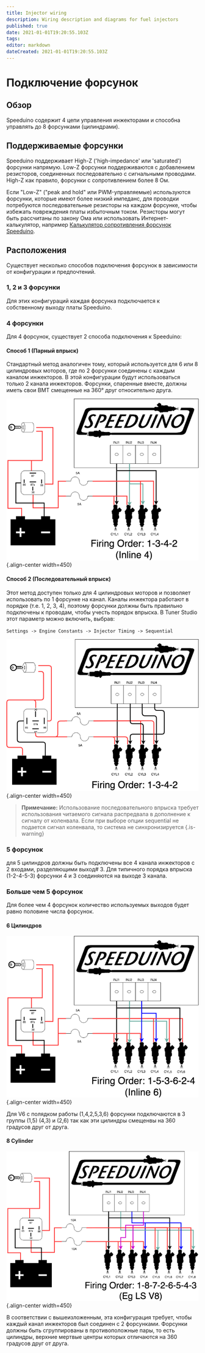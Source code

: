 ```yaml
---
title: Injector wiring
description: Wiring description and diagrams for fuel injectors
published: true
date: 2021-01-01T19:20:55.103Z
tags: 
editor: markdown
dateCreated: 2021-01-01T19:20:55.103Z
---
```


# Подключение форсунок
## Обзор
Speeduino содержит 4 цепи управления инжекторами и способна управлять до 8 форсунками (цилиндрами).

## Поддерживаемые форсунки
Speeduino поддерживает High-Z ('high-impedance' или 'saturated') форсунки напрямую. Low-Z форсунки поддерживаются с добавлением резисторов, соединенных последовательно с сигнальными проводами. High-Z как правило, форсунки с сопротивлением более 8 Ом.

Если "Low-Z" ("peak and hold" или PWM-управляемые) используются форсунки, которые имеют более низкий импеданс, для проводки потребуются последовательные резисторы на каждом форсунке, чтобы избежать повреждения платы избыточным током. Резисторы могут быть рассчитаны по закону Ома или использовать Интернет-калькулятор, например [Калькулятор сопротивления форсунок Speeduino](http://efistuff.orgfree.com/InjectorResistorCalculator.html).

## Расположения
Существует несколько способов подключения форсунок в зависимости от конфигурации и предпочтений.

### 1, 2 и 3 форсунки

Для этих конфигураций каждая форсунка подключается к собственному выходу платы Speeduino.

### 4 форсунки

Для 4 форсунок, существует 2 способа подключения к  Speeduino:

#### Способ 1 (Парный впрыск)

Стандартный метод аналогичен тому, который используется для 6 или 8 цилиндровых моторов, где по 2 форсунки соединены с каждым каналом инжекторов. В этой конфигурации будут использоваться только 2 канала инжекторов. Форсунки, спаренные вместе, должны иметь свои ВМТ смещенные на 360° друг относительно друга.

![inj_4Cyl_semi-seq.png](/img/wiring/inj_4Cyl_semi-seq.png){.align-center width=450}

#### Способ 2 (Последовательный впрыск)

Этот метод доступен только для 4 цилиндровых моторов и позволяет использовать по 1 форсунке на канал. Каналы инжектора работают в порядке (т.е. 1, 2, 3, 4), поэтому форсунки должны быть правильно подключены к проводам, чтобы учесть порядок впрыска. В Tuner Studio этот параметр можно включить, выбрав:

`Settings -> Engine Constants -> Injector Timing -> Sequential`

![inj_4Cyl_seq.png](/img/wiring/inj_4Cyl_seq.png){.align-center width=450}

> **Примечание:** Использование последовательного впрыска требует использования читаемого сигнала распредвала в дополнение к сигналу от коленвала. Если при выборе опции sequential не подается сигнал коленвала, то система не синхронизируется
{.is-warning}


### 5 форсунок

для 5 цилиндров должны быть подключены все 4 канала инжекторов с 2 входами, разделяющими выход\# 3. Для типичного порядка впрыска (1-2-4-5-3) форсунки 4 и 3 соединяются на выходе 3 канала.

### Больше чем 5 форсунок

Для более чем 4 форсунок количество используемых выходов будет равно половине числа форсунок.

#### 6 Цилиндров
![inj_6Cyl_semi-seq.png](/img/wiring/inj_6Cyl_semi-seq.png){.align-center width=450}

Для V6 с полядком работы (1,4,2,5,3,6) форсунки подключаются в 3 группы (1,5) (4,3) и (2,6) так как эти цилиндры смещенвы на 360 градусов друг от друга.

#### 8 Cylinder
![inj_8Cyl_semi-seq.png](/img/wiring/inj_8Cyl_semi-seq.png){.align-center width=450}

В соответствии с вышеизложенным, эта конфигурация требует, чтобы каждый канал инжекторов был соединен с 2 форсунками.
Форсунки должны быть сгруппированы в противоположные пары, то есть цилиндры, верхние мертвые центры которых отличаются на 360 градусов друг от друга.
